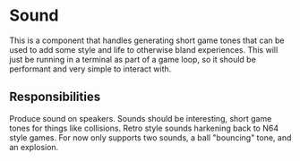 # Sound
This is a component that handles generating short game tones that can be used to add some style
and life to otherwise bland experiences. This will just be running in a terminal as part of a game
loop, so it should be performant and very simple to interact with.

## Responsibilities

Produce sound on speakers.
Sounds should be interesting, short game tones for things like collisions.
Retro style sounds harkening back to N64 style games.
For now only supports two sounds, a ball "bouncing" tone, and an explosion.